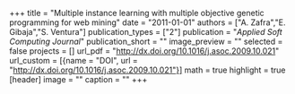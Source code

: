+++
title = "Multiple instance learning with multiple objective genetic programming for web mining"
date = "2011-01-01"
authors = ["A. Zafra","E. Gibaja","S. Ventura"]
publication_types = ["2"]
publication = "_Applied Soft Computing Journal_"
publication_short = ""
image_preview = ""
selected = false
projects = []
url_pdf = "http://dx.doi.org/10.1016/j.asoc.2009.10.021"
url_custom = [{name = "DOI", url = "http://dx.doi.org/10.1016/j.asoc.2009.10.021"}]
math = true
highlight = true
[header]
image = ""
caption = ""
+++

